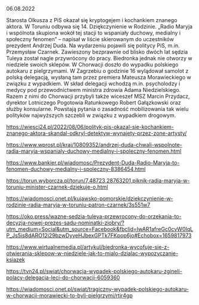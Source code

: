 06.08.2022

Starosta Olkusza z PiS okazał się kryptogejem i kochankiem znanego aktora. W Toruniu odbywa się 14. Dziękczynienie w Rodzinie. „Radio Maryja i wspólnota skupiona wokół tej stacji to wspaniały duchowy, medialny i społeczny fenomen” – napisał w liście skierowanym do uczestników prezydent Andrzej Duda. Na wydarzeniu pojawili się politycy PiS, m.in. Przemysław Czarnek. Zawieszony bezprawnie od blisko dwóch lat sędzia Tuleya został nagle przywrócony do pracy. Biedronka jednak nie otworzy w niedziele swoich sklepów. W Chorwacji doszło do wypadku polskiego autokaru z pielgrzymami. W Zagrzebiu o godzinie 16 wylądował samolot z polską delegacją, wysłaną tam przez premiera Mateusza Morawieckiego w związku z wypadkiem. W skład delegacji wchodzą m.in. psycholodzy i medycy pod przewodnictwem ministra zdrowia Adama Niedzielskiego. Razem z nimi do Chorwacji przybyli także wiceszef MSZ Marcin Przydacz, dyrektor Lotniczego Pogotowia Ratunkowego Robert Gałązkowski oraz służby konsularne. Powstają pytania o zasadność mobilizowania tak wielu polityków najwyższych szczebli w związku z wypadkiem drogowym.

https://wiesci24.pl/2022/08/06/polityk-pis-okazal-sie-kochankiem-znanego-aktora-skandal-odkryl-detektyw-wynajety-przez-zone-artysty/

https://www.wprost.pl/kraj/10809352/andrzej-duda-chwali-wspolnote-radia-maryja-wspanialy-duchowy-medialny-i-spoleczny-fenomen.html

https://www.bankier.pl/wiadomosc/Prezydent-Duda-Radio-Maryja-to-fenomen-duchowy-medialny-i-spoleczny-8386454.html

https://torun.wyborcza.pl/torun/7,48723,28763201,piknik-radia-maryja-w-toruniu-minister-czarnek-dziekuje-o.html

https://wiadomosci.onet.pl/kujawsko-pomorskie/dziekczynienie-w-rodzinie-radia-maryja-w-toruniu-patron-czarnek/3s551w7

https://oko.press/wazne-sedzia-tuleya-przewrocony-do-orzekania-to-decyzja-nowej-prezes-sadu-nominatki-ziobry/?utm_medium=Social&utm_source=Facebook&fbclid=IwAR1afreGc0cvW0IqLP_Js5is8dARO12j29bzwDyyeHJbexGPTk7FKpop6jo#Echobox=1659817973

https://www.wirtualnemedia.pl/artykul/biedronka-wycofuje-sie-z-otwierania-sklepow-w-niedziele-jak-to-mialo-dzialac-wypozyczanie-ksiazek

https://tvn24.pl/swiat/chorwacja-wypadek-polskiego-autokaru-zgineli-polacy-delegacja-leci-do-chorwacji-6059360

https://wiadomosci.onet.pl/swiat/tragiczny-wypadek-polskiego-autokaru-w-chorwacji-morawiecki-to-byli-pielgrzymi/rtjr4gp